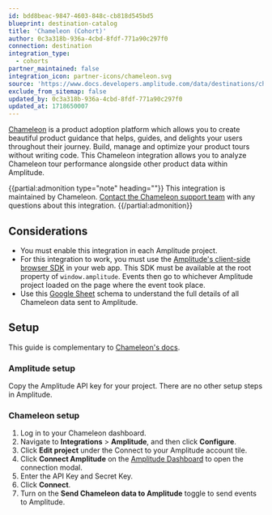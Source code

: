 ```yaml
---
id: bdd8beac-9847-4603-848c-cb818d545bd5
blueprint: destination-catalog
title: 'Chameleon (Cohort)'
author: 0c3a318b-936a-4cbd-8fdf-771a90c297f0
connection: destination
integration_type:
  - cohorts
partner_maintained: false
integration_icon: partner-icons/chameleon.svg
source: 'https://www.docs.developers.amplitude.com/data/destinations/chameleon-cohort/'
exclude_from_sitemap: false
updated_by: 0c3a318b-936a-4cbd-8fdf-771a90c297f0
updated_at: 1718650007
---
```

[Chameleon](https://www.chameleon.io/) is a product adoption platform which allows you to create beautiful product guidance that helps, guides, and delights your users throughout their journey. Build, manage and optimize your product tours without writing code. This Chameleon integration allows you to analyze Chameleon tour performance alongside other product data within Amplitude.

{{partial:admonition type="note" heading=""}}
This integration is maintained by Chameleon. [Contact the Chameleon support team](mailto:help@trychameleon.com) with any questions about this integration.
{{/partial:admonition}}

## Considerations

- You must enable this integration in each Amplitude project.
- For this integration to work, you must use the [Amplitude's client-side browser SDK](../sdks/typescript-browser/index.md) in your web app. This SDK must be available at the root property of `window.amplitude`. Events then go to whichever Amplitude project loaded on the page where the event took place.
- Use this [Google Sheet](https://docs.google.com/spreadsheets/d/1qBiAojhSoUSEGLlwvzAhO5CxFLTNeutA_h2iV9gsvRk/copy) schema to understand the full details of all Chameleon data sent to Amplitude.

## Setup

This guide is complementary to [Chameleon's docs](https://help.chameleon.io/en/articles/1349762-amplitude-integration-user-guide#sending-chameleon-events-to-amplitude).

### Amplitude setup

Copy the Amplitude API key for your project. There are no other setup steps in Amplitude. 

### Chameleon setup

1. Log in to your Chameleon dashboard.
2. Navigate to **Integrations** > **Amplitude**, and then click **Configure**.
3. Click **Edit project** under the Connect to your Amplitude account tile. <!-- markdown-link-check-disable-next-line -->
4. Click **Connect Amplitude** on the [Amplitude Dashboard](https://app.chameleon.io/integrations/amplitude) to open the connection modal.
5. Enter the API Key and Secret Key.
6. Click **Connect**.
7. Turn on the **Send Chameleon data to Amplitude** toggle to send events to Amplitude.